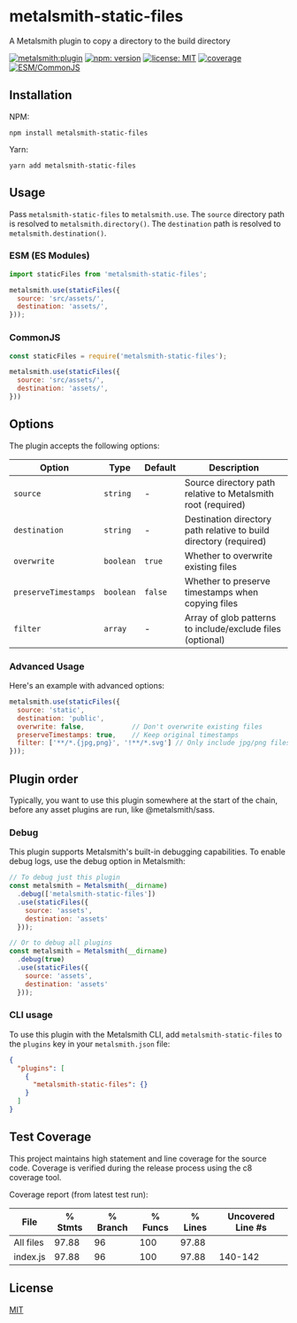 # metalsmith-static-files

A Metalsmith plugin to copy a directory to the build directory

[![metalsmith:plugin][metalsmith-badge]][metalsmith-url]
[![npm: version][npm-badge]][npm-url]
[![license: MIT][license-badge]][license-url]
[![coverage][coverage-badge]][coverage-url]
[![ESM/CommonJS][modules-badge]][npm-url]

## Installation

NPM:

```
npm install metalsmith-static-files
```

Yarn:

```
yarn add metalsmith-static-files
```

## Usage

Pass `metalsmith-static-files` to `metalsmith.use`. The `source` directory path is resolved to `metalsmith.directory()`. The `destination` path is resolved to `metalsmith.destination()`.

### ESM (ES Modules)

```js
import staticFiles from 'metalsmith-static-files';

metalsmith.use(staticFiles({
  source: 'src/assets/',
  destination: 'assets/',
}));
```

### CommonJS

```js
const staticFiles = require('metalsmith-static-files');

metalsmith.use(staticFiles({
  source: 'src/assets/',
  destination: 'assets/',
}))
```

## Options

The plugin accepts the following options:

| Option               | Type      | Default | Description                                               |
|----------------------|-----------|---------|-----------------------------------------------------------|
| `source`             | `string`  | -       | Source directory path relative to Metalsmith root (required) |
| `destination`        | `string`  | -       | Destination directory path relative to build directory (required) |
| `overwrite`          | `boolean` | `true`  | Whether to overwrite existing files                       |
| `preserveTimestamps` | `boolean` | `false` | Whether to preserve timestamps when copying files         |
| `filter`             | `array`   | -       | Array of glob patterns to include/exclude files (optional) |

### Advanced Usage

Here's an example with advanced options:

```js
metalsmith.use(staticFiles({
  source: 'static',
  destination: 'public',
  overwrite: false,            // Don't overwrite existing files
  preserveTimestamps: true,    // Keep original timestamps
  filter: ['**/*.{jpg,png}', '!**/*.svg'] // Only include jpg/png files, exclude svg
}));
```

## Plugin order
Typically, you want to use this plugin somewhere at the start of the chain, before any asset plugins are run, like @metalsmith/sass.

### Debug

This plugin supports Metalsmith's built-in debugging capabilities. To enable debug logs, use the debug option in Metalsmith:

```js
// To debug just this plugin
const metalsmith = Metalsmith(__dirname)
  .debug(['metalsmith-static-files'])
  .use(staticFiles({
    source: 'assets',
    destination: 'assets'
  }));

// Or to debug all plugins
const metalsmith = Metalsmith(__dirname)
  .debug(true)
  .use(staticFiles({
    source: 'assets',
    destination: 'assets'
  }));
```

### CLI usage

To use this plugin with the Metalsmith CLI, add `metalsmith-static-files` to the `plugins` key in your `metalsmith.json` file:

```json
{
  "plugins": [
    {
      "metalsmith-static-files": {}
    }
  ]
}
```

## Test Coverage

This project maintains high statement and line coverage for the source code. Coverage is verified during the release process using the c8 coverage tool.

Coverage report (from latest test run):

File      | % Stmts | % Branch | % Funcs | % Lines | Uncovered Line #s
----------|---------|----------|---------|---------|-------------------
All files | 97.88 | 96 | 100 | 97.88 |
 index.js | 97.88 | 96 | 100 | 97.88 | 140-142



## License

[MIT](LICENSE)

[npm-badge]: https://img.shields.io/npm/v/metalsmith-static-files.svg
[npm-url]: https://www.npmjs.com/package/metalsmith-static-files
[metalsmith-badge]: https://img.shields.io/badge/metalsmith-plugin-green.svg?longCache=true
[metalsmith-url]: https://metalsmith.io
[license-badge]: https://img.shields.io/github/license/wernerglinka/metalsmith-static-files
[license-url]: LICENSE
[coverage-badge]: https://img.shields.io/badge/coverage-98%25-brightgreen
[coverage-url]: #test-coverage
[modules-badge]: https://img.shields.io/badge/modules-ESM%2FCJS-blue
